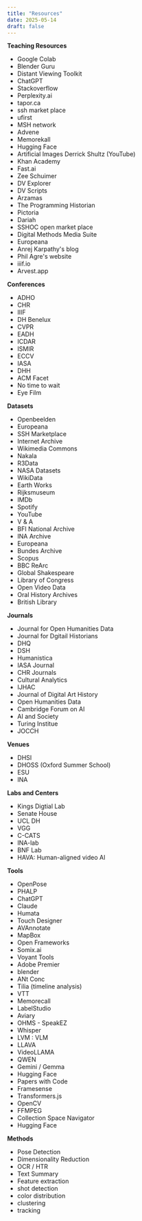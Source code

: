 ```yaml
---
title: "Resources"
date: 2025-05-14
draft: false
---
```



**Teaching Resources**

- Google Colab
- Blender Guru
- Distant Viewing Toolkit
- ChatGPT
- Stackoverflow
- Perplexity.ai
- tapor.ca
- ssh market place
- ufirst
- MSH network
- Advene
- Memorekall
- Hugging Face
- Artificial Images Derrick Shultz (YouTube)
- Khan Academy
- Fast.ai
- Zee Schuimer
- DV Explorer
- DV Scripts
- Arzamas
- The Programming Historian
- Pictoria
- Dariah
- SSHOC open market place
- Digital Methods Media Suite
- Europeana
- Anrej Karpathy's blog
- Phil Agre's website
- iiif.io
- Arvest.app

**Conferences**

- ADHO
- CHR
- IIIF
- DH Benelux
- CVPR
- EADH
- ICDAR
- ISMIR
- ECCV
- IASA
- DHH
- ACM Facet
- No time to wait
- Eye Film

**Datasets**

- Openbeelden
- Europeana
- SSH Marketplace
- Internet Archive
- Wikimedia Commons
- Nakala
- R3Data
- NASA Datasets
- WikiData
- Earth Works
- Rijksmuseum
- IMDb
- Spotify
- YouTube 
- V & A
- BFI National Archive
- INA Archive
- Europeana
- Bundes Archive
- Scopus
- BBC ReArc
- Global Shakespeare
- Library of Congress
- Open Video Data
- Oral History Archives
- British Library 

**Journals**

- Journal for Open Humanities Data
- Journal for Dgitail Historians
- DHQ
- DSH
- Humanistica
- IASA Journal
- CHR Journals
- Cultural Analytics
- IJHAC
- Journal of Digital Art History
- Open Humanities Data
- Cambridge Forum on AI
- AI and Society
- Turing Institue
- JOCCH

**Venues**

- DHSI
- DHOSS (Oxford Summer School)
- ESU
- INA

**Labs and Centers**

- Kings Digtial Lab
- Senate House
- UCL DH
- VGG
- C-CATS
- INA-lab
- BNF Lab
- HAVA: Human-aligned video AI

**Tools**

- OpenPose
- PHALP
- ChatGPT
- Claude
- Humata
- Touch Designer
- AVAnnotate
- MapBox
- Open Frameworks
- Somix.ai
- Voyant Tools
- Adobe Premier
- blender
- ANt Conc
- Tilia (timeline analysis)
- VTT
- Memorecall
- LabelStudio
- Aviary
- OHMS - SpeakEZ
- Whisper
- LVM : VLM
- LLAVA
- VideoLLAMA
- QWEN
- Gemini / Gemma
- Hugging Face
- Papers with Code
- Framesense
- Transformers.js
- OpenCV
- FFMPEG
- Collection Space Navigator
- Hugging Face

**Methods**

- Pose Detection
- Dimensionality Reduction
- OCR / HTR
- Text Summary
- Feature extraction
- shot detection
- color distribution
- clustering
- tracking